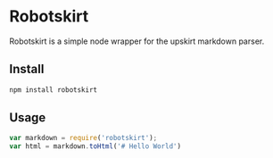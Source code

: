 Robotskirt
=============

Robotskirt is a simple node wrapper for the upskirt markdown parser.

Install
-------------

```bash
npm install robotskirt
```

Usage
------------
```javascript
var markdown = require('robotskirt');
var html = markdown.toHtml('# Hello World')
```
